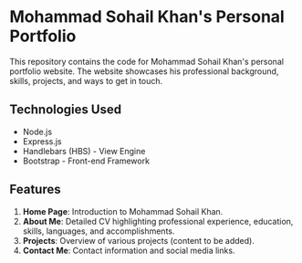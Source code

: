 # Mohammad Sohail Khan's Personal Portfolio

This repository contains the code for Mohammad Sohail Khan's personal portfolio website. The website showcases his professional background, skills, projects, and ways to get in touch.

## Technologies Used

- Node.js
- Express.js
- Handlebars (HBS) - View Engine
- Bootstrap - Front-end Framework

## Features

1. **Home Page**: Introduction to Mohammad Sohail Khan.
2. **About Me**: Detailed CV highlighting professional experience, education, skills, languages, and accomplishments.
3. **Projects**: Overview of various projects (content to be added).
4. **Contact Me**: Contact information and social media links.
